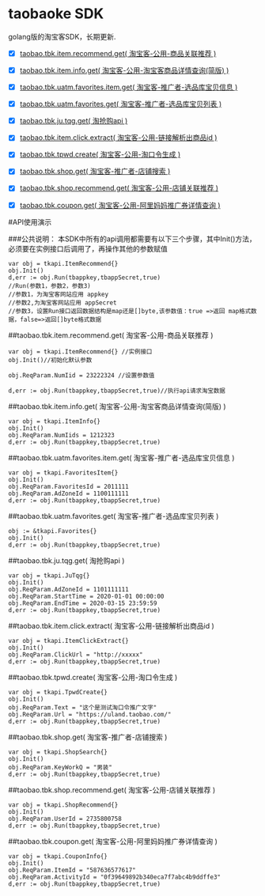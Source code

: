 # taobaoke SDK
golang版的淘宝客SDK，长期更新.

- [x] [taobao.tbk.item.recommend.get( 淘宝客-公用-商品关联推荐 )](#taobaotbkitemrecommendget----)
- [x] [taobao.tbk.item.info.get( 淘宝客-公用-淘宝客商品详情查询(简版) )](#taobaotbkiteminfoget----)
- [x] [taobao.tbk.uatm.favorites.item.get( 淘宝客-推广者-选品库宝贝信息 )](#taobaotbkuatmfavoritesitemget----)
- [x] [taobao.tbk.uatm.favorites.get( 淘宝客-推广者-选品库宝贝列表 )](#taobaotbkuatmfavoritesget----)
- [x] [taobao.tbk.ju.tqg.get( 淘抢购api )](#taobaotbkjutqgget-api-)
- [x] [taobao.tbk.item.click.extract( 淘宝客-公用-链接解析出商品id )](#taobaotbkitemclickextract---id-)
- [x] [taobao.tbk.tpwd.create( 淘宝客-公用-淘口令生成 )](#taobaotbktpwdcreate----)
- [x] [taobao.tbk.shop.get( 淘宝客-推广者-店铺搜索 )](#taobaotbkshopget----)
- [x] [taobao.tbk.shop.recommend.get( 淘宝客-公用-店铺关联推荐 )](#taobaotbkshoprecommendget----)
- [x] [taobao.tbk.coupon.get( 淘宝客-公用-阿里妈妈推广券详情查询 )](#taobaotbkcouponget----)


#API使用演示

###公共说明：
本SDK中所有的api调用都需要有以下三个步骤，其中Init()方法，必须要在实例接口后调用了，再操作其他的参数赋值
```
var obj = tkapi.ItemRecommend{}
obj.Init()
d,err := obj.Run(tbappkey,tbappSecret,true)
//Run(参数1，参数2，参数3)
//参数1，为淘宝客网站应用 appkey
//参数2,为淘宝客网站应用 appSecret
//参数3，设置Run接口返回数据结构是map还是[]byte,该参数值：true =>返回 map格式数据，false=>返回[]byte格式数据
```


##taobao.tbk.item.recommend.get( 淘宝客-公用-商品关联推荐 )
```
var obj = tkapi.ItemRecommend{} //实例接口
obj.Init()//初始化默认参数
	
obj.ReqParam.NumIid = 23222324 //设置参数值

d,err := obj.Run(tbappkey,tbappSecret,true)//执行api请求淘宝数据

```


##taobao.tbk.item.info.get( 淘宝客-公用-淘宝客商品详情查询(简版) )
```
var obj = tkapi.ItemInfo{}
obj.Init()
obj.ReqParam.NumIids = 1212323
d,err := obj.Run(tbappkey,tbappSecret,true)
```

##taobao.tbk.uatm.favorites.item.get( 淘宝客-推广者-选品库宝贝信息 )
```
var obj = tkapi.FavoritesItem{}
obj.Init()
obj.ReqParam.FavoritesId = 2011111
obj.ReqParam.AdZoneId = 1100111111
d,err := obj.Run(tbappkey,tbappSecret,true)
```

##taobao.tbk.uatm.favorites.get( 淘宝客-推广者-选品库宝贝列表 )
```
obj := &tkapi.Favorites{}
obj.Init()
d,err := obj.Run(tbappkey,tbappSecret,true)

```

##taobao.tbk.ju.tqg.get( 淘抢购api )
```
var obj = tkapi.JuTqg{}
obj.Init()
obj.ReqParam.AdZoneId = 1101111111
obj.ReqParam.StartTime = 2020-01-01 00:00:00
obj.ReqParam.EndTime = 2020-03-15 23:59:59
d,err := obj.Run(tbappkey,tbappSecret,true)
```

##taobao.tbk.item.click.extract( 淘宝客-公用-链接解析出商品id )
```
var obj = tkapi.ItemClickExtract{}
obj.Init()
obj.ReqParam.ClickUrl = "http://xxxxx"
d,err := obj.Run(tbappkey,tbappSecret,true)
```

##taobao.tbk.tpwd.create( 淘宝客-公用-淘口令生成 )
```
var obj = tkapi.TpwdCreate{}
obj.Init()
obj.ReqParam.Text = "这个是测试淘口令推广文字"
obj.ReqParam.Url = "https://uland.taobao.com/"
d,err := obj.Run(tbappkey,tbappSecret,true)
```

##taobao.tbk.shop.get( 淘宝客-推广者-店铺搜索 )
```
var obj = tkapi.ShopSearch{}
obj.Init()
obj.ReqParam.KeyWorkQ = "男装"
d,err := obj.Run(tbappkey,tbappSecret,true)
```

##taobao.tbk.shop.recommend.get( 淘宝客-公用-店铺关联推荐 )
```
var obj = tkapi.ShopRecommend{}
obj.Init()
obj.ReqParam.UserId = 2735800758
d,err := obj.Run(tbappkey,tbappSecret,true)
```

##taobao.tbk.coupon.get( 淘宝客-公用-阿里妈妈推广券详情查询 )
```
var obj = tkapi.CouponInfo{}
obj.Init()
obj.ReqParam.ItemId = "587636577617"
obj.ReqParam.ActivityId = "0f39649892b340eca7f7abc4b9ddffe3"
d,err := obj.Run(tbappkey,tbappSecret,true)
```